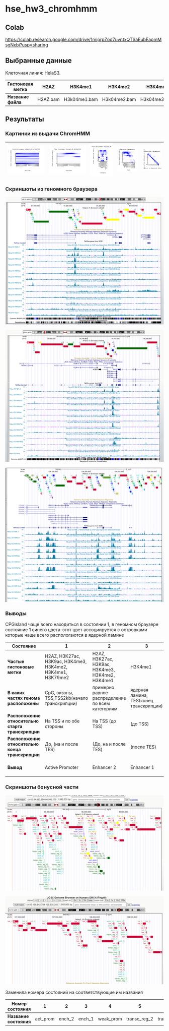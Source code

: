 # hse_hw3_chromhmm

## Colab

https://colab.research.google.com/drive/1miprpZod7uvntxQTSaEubEapmMsgNxbi?usp=sharing

## Выбранные данные

Клеточная линия: HelaS3.

| **Гистоновая метка** | H2AZ | H3K4me1 | H3K4me2 | H3K4me3 | H3K9ac | H3K9me3 | H3K27ac | H3K27me3 | H3K36me3 | H3K79me2 | H4K20me1 | Контроль |
| ------------- | ------------- |--------------------| -- | -- | -- | -- | -- | -- | -- | -- | -- | -- |
| **Название файла** | H2AZ.bam | H3k04me1.bam | H3k04me2.bam | H3k04me3.bam | H3k09ac.bam | H3k09me3.bam | H3k27ac.bam | H3k27me3.bam | H3k36me3.bam | H3k79me2.bam | H4k20me1.bam | ControlStdAlnRep1.bam |


## Результаты

### Картинки из выдачи ChromHMM

| ![image](https://github.com/shaggy99999/hse_hw3_chromhmm/blob/main/results%2010/Helas3_10_RefSeqTES_neighborhood%20(1).png) | ![image](https://github.com/shaggy99999/hse_hw3_chromhmm/blob/main/results%2010/Helas3_10_RefSeqTSS_neighborhood.png) | ![image](https://github.com/shaggy99999/hse_hw3_chromhmm/blob/main/results%2010/Helas3_10_overlap.png) | ![image](https://github.com/shaggy99999/hse_hw3_chromhmm/blob/main/results%2010/emissions_10.png) | ![image](https://github.com/shaggy99999/hse_hw3_chromhmm/blob/main/results%2010/transitions_10.png) |
| ------------- | ------------- |--------------------| -- | -- |

### Скриншоты из геномного браузера

![image](https://github.com/shaggy99999/hse_hw3_chromhmm/blob/main/images/2022-03-24_16-10-09.png)

![image](https://github.com/shaggy99999/hse_hw3_chromhmm/blob/main/images/2022-03-24_16-45-21.png)

![image](https://github.com/shaggy99999/hse_hw3_chromhmm/blob/main/images/2022-03-24_16-46-44.png)

### Выводы
CPGisland чаще всего находиться в состоянии 1, в геномном браузере состояние 1 синего цвета-этот цвет ассоциируется с островками которые чаще всего распологаются в ядерной ламине

| **Состояние** | 1 | 2 | 3 | 4 | 5 | 6 | 7 | 8 | 9 | 10 |
| ------------- | ------------- |--------------------| -- | -- | -- | -- | -- | -- | -- | -- |
| **Частые гистоновые метки** | H2AZ, H3K27ac, H3K9ac, H3K4me3, H3K4me2, H3K4me1, H3K79me2 | H2AZ, H3K27ac, H3K9ac, H3K4me3, H3K4me2, H3K4me1 | H3K4me1 | H3K4me2, H3K79me2 (H3K27ac, H3K9ac, H3K4me3, H3K4me1) | H3K79me2 (H3K4me1, H4K20me1, H3K36me3) | H3K79me2,  H4K20me1, H3K36me3 | H4K20me1 | H2AZ, H4K20me1, H3K9me3 (H3K9ac, H3K79m2, H3K27me3) | H4K20me1, H3K27me3 | H3K36me3, H3K79me2, H4K20me1 | 
| **В каких частях генома расположены** | CpG, экзоны, TSS,TSS2kb(начало транскрипции) | примерно равное распределение по всем категориям | ядерная ламина, TES(конец транскрипции) | экзоны, гены, TES, TSS2kb | Гены | Экзоны, гены, конец транскрипции, ядерная ламина | Ядерная ламина| Ядерная ламина, экзоныб конец транскрипции | Ядерная ламина (экзоны, гены, TES) | экзоны, гены, TES |
| **Расположение относительно старта транскрипции** | На TSS и по обе стороны | На TSS (до TSS) | (до TSS) | (До) и после TSS | - | - | - | На TSS (до TSS) | - | (До и после TSS) |
| **Расположение относительно конца транскрипции** | До, (на и после TES) | (До, на и после TES) | (после TES) | До, на (и после TES) | (До и на TES) | (До, на и после TES) | - | (До, на и после TES) | (До, на и после TES) | (До, на и после TES) | (До, на и после TES) |
| **Вывод** | Active Promoter | Enhancer 2 | Enhancer 1 | Weak promoter | Transcribed region 2 | Transcribed region 1 | Heterochromatin 1 | Heterochromatin 2 | Polycomb-repressed | Transcribed region 1/Enhancer | 

### Скриншоты бонусной части

![image](https://github.com/shaggy99999/hse_hw3_chromhmm/blob/main/images/2022-03-25_16-19-07.png)

![image](https://github.com/shaggy99999/hse_hw3_chromhmm/blob/main/images/2022-03-25_16-19-39.png)

Заменила номера состояний на соответствующие им названия

| **Номер состояния** | 1 | 2 | 3 | 4 | 5 | 6 | 7 | 8 | 9 | 10 | 
| ------------- | ------------- |--------------------| -- | -- | -- | -- | -- | -- | -- | -- |
| **Название состояния** | act_prom | ench_2 | ench_1 | weak_prom | transc_reg_2 | transc_reg_1 | het_1 | het_2 | Pol_rep | tranreg_or_ench | 
